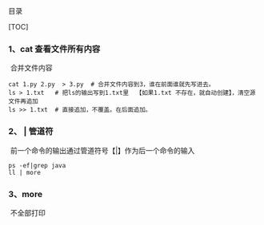 目录

[TOC]



### 1、cat  查看文件所有内容

​       合并文件内容

```shell
cat 1.py 2.py  > 3.py  # 合并文件内容到3，谁在前面谁就先写进去。
ls > 1.txt   # 把ls的输出写到1.txt里  【如果1.txt 不存在，就自动创建】，清空源文件再追加
ls >> 1.txt  # 直接追加，不覆盖。在后面追加。
```

### 2、 |  管道符

​     前一个命令的输出通过管道符号【|】作为后一个命令的输入

```shell
ps -ef|grep java
ll | more
```

### 3、more 

​       不全部打印

​       







